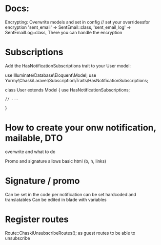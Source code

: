 # Docs:
Encrypting:
Overwrite models and set in config
// set your overrideesfor encryption
'sent_email' => SentEmail::class,
'sent_email_log' => SentEmailLog::class,
There you can handle the encryption


# Subscriptions
Add the HasNotificationSubscriptions  trait to your User model:

use Illuminate\Database\Eloquent\Model;
use Yormy\ChaskiLaravel\Subscription\Traits\HasNotificationSubscriptions;

class User extends Model
{
use HasNotificationSubscriptions;

    // ...
}

# How to create your onw notification, mailable, DTO
overwrite and what to do

Promo and signature allows basic html (b, h, links)

# Signature / promo
Can be set in the code per notification
can be set hardcoded and translatables
Can be edited in blade with variables

# Register routes
Route::ChaskiUnsubscribeRoutes();
as guest routes to be able to unsubscribe

